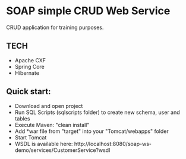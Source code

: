 # SOAP simple CRUD Web Service
CRUD application for training purposes.

## TECH
* Apache CXF
* Spring Core
* Hibernate

## Quick start:
* Download and open project
* Run SQL Scripts (sqlscripts folder) to create new schema, user and tables
* Execute Maven: "clean install"
* Add *war file from "target" into your "Tomcat/webapps" folder
* Start Tomcat
* WSDL is available here: http://localhost:8080/soap-ws-demo/services/CustomerService?wsdl